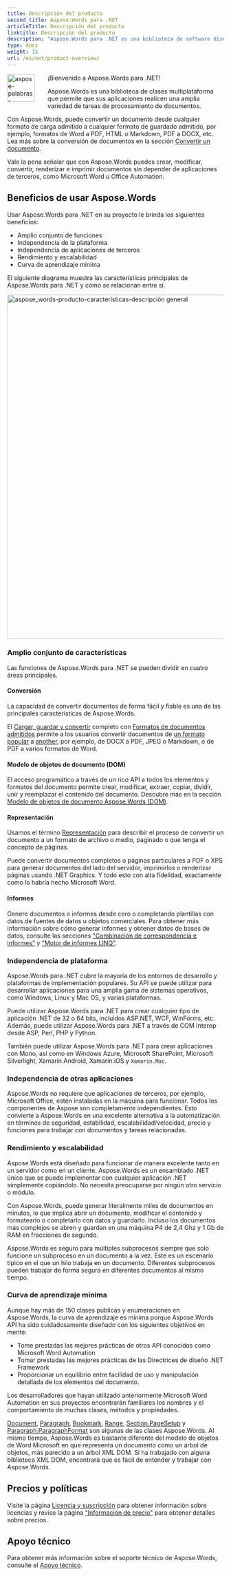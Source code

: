 ```yaml
---
title: Descripción del producto
second_title: Aspose.Words para .NET
articleTitle: Descripción del producto
linktitle: Descripción del producto
description: "Aspose.Words para .NET es una biblioteca de software diseñada para crear, modificar, convertir, renderizar e imprimir documentos sin depender de ningún otro software."
type: docs
weight: 15
url: /es/net/product-overview/
---
```


<img src="/words/net/product-overview/product-overview_1" alt="aspose-palabras-producto" align="left" style="width:64px; margin: 0 30px 30px 0"/>

¡Bienvenido a Aspose.Words para .NET!

Aspose.Words es una biblioteca de clases multiplataforma que permite que sus aplicaciones realicen una amplia variedad de tareas de procesamiento de documentos.

Con Aspose.Words, puede convertir un documento desde cualquier formato de carga admitido a cualquier formato de guardado admitido, por ejemplo, formatos de Word a PDF, HTML o Markdown, PDF a DOCX, etc. Lea más sobre la conversión de documentos en la sección [Convertir un documento](/words/es/net/convert-a-document/).

Vale la pena señalar que con Aspose.Words puedes crear, modificar, convertir, renderizar e imprimir documentos sin depender de aplicaciones de terceros, como Microsoft Word u Office Automation.

## Beneficios de usar Aspose.Words

Usar Aspose.Words para .NET en su proyecto le brinda los siguientes beneficios:

- Amplio conjunto de funciones
- Independencia de la plataforma
- Independencia de aplicaciones de terceros
- Rendimiento y escalabilidad
- Curva de aprendizaje mínima

El siguiente diagrama muestra las características principales de Aspose.Words para .NET y cómo se relacionan entre sí.

<img src="/words/net/product-overview/aspose-words-product-features-overview.png" alt="aspose_words-producto-características-descripción general" style="width:800px"/>

### Amplio conjunto de características

Las funciones de Aspose.Words para .NET se pueden dividir en cuatro áreas principales.

#### Conversión

La capacidad de convertir documentos de forma fácil y fiable es una de las principales características de Aspose.Words.

El [Cargar, guardar y convertir](/words/es/net/loading-saving-and-converting/) completo con [Formatos de documentos admitidos](/words/es/net/supported-document-formats/) permite a los usuarios convertir documentos de [un formato popular](https://reference.aspose.com/words/net/aspose.words/loadformat/) a [another](https://reference.aspose.com/words/net/aspose.words/saveformat/), por ejemplo, de DOCX a PDF, JPEG o Markdown, o de PDF a varios formatos de Word.

#### Modelo de objetos de documento (DOM)

El acceso programático a través de un rico API a todos los elementos y formatos del documento permite crear, modificar, extraer, copiar, dividir, unir y reemplazar el contenido del documento. Descubre más en la sección [Modelo de objetos de documento Aspose.Words (DOM)](/words/es/net/aspose-words-document-object-model/).

#### Representación

Usamos el término [Representación](/words/es/net/rendering/) para describir el proceso de convertir un documento a un formato de archivo o medio, paginado o que tenga el concepto de páginas.

Puede convertir documentos completos o páginas particulares a PDF o XPS para generar documentos del lado del servidor, imprimirlos o renderizar páginas usando .NET Graphics. Y todo esto con alta fidelidad, exactamente como lo habría hecho Microsoft Word.

#### Informes

Genere documentos o informes desde cero o completando plantillas con datos de fuentes de datos u objetos comerciales. Para obtener más información sobre cómo generar informes y obtener datos de bases de datos, consulte las secciones ["Combinación de correspondencia e informes"](/words/net/mail-merge-and-reporting/) y ["Motor de informes LINQ"](/words/net/linq-reporting-engine/).

### Independencia de plataforma

Aspose.Words para .NET cubre la mayoría de los entornos de desarrollo y plataformas de implementación populares. Su API se puede utilizar para desarrollar aplicaciones para una amplia gama de sistemas operativos, como Windows, Linux y Mac OS, y varias plataformas.

Puede utilizar Aspose.Words para .NET para crear cualquier tipo de aplicación .NET de 32 o 64 bits, incluidos ASP.NET, WCF, WinForms, etc. Además, puede utilizar Aspose.Words para .NET a través de COM Interop desde ASP, Perl, PHP y Python.

También puede utilizar Aspose.Words para .NET para crear aplicaciones con Mono, así como en Windows Azure, Microsoft SharePoint, Microsoft Silverlight, Xamarin.Android, Xamarin.iOS y `Xamarin.Mac`.

### Independencia de otras aplicaciones

Aspose.Words no requiere que aplicaciones de terceros, por ejemplo, Microsoft Office, estén instaladas en la máquina para funcionar. Todos los componentes de Aspose son completamente independientes. Esto convierte a Aspose.Words en una excelente alternativa a la automatización en términos de seguridad, estabilidad, escalabilidad/velocidad, precio y funciones para trabajar con documentos y tareas relacionadas.

### Rendimiento y escalabilidad

Aspose.Words está diseñado para funcionar de manera excelente tanto en un servidor como en un cliente. Aspose.Words es un ensamblado .NET único que se puede implementar con cualquier aplicación .NET simplemente copiándolo. No necesita preocuparse por ningún otro servicio o módulo.

Con Aspose.Words, puede generar literalmente miles de documentos en minutos, lo que implica abrir un documento, modificar el contenido y formatearlo o completarlo con datos y guardarlo. Incluso los documentos más complejos se abren y guardan en una máquina P4 de 2,4 Ghz y 1 Gb de RAM en fracciones de segundo.

Aspose.Words es seguro para múltiples subprocesos siempre que solo funcione un subproceso en un documento a la vez. Este es un escenario típico en el que un hilo trabaja en un documento. Diferentes subprocesos pueden trabajar de forma segura en diferentes documentos al mismo tiempo.

### Curva de aprendizaje mínima

Aunque hay más de 150 clases públicas y enumeraciones en Aspose.Words, la curva de aprendizaje es mínima porque Aspose.Words API ha sido cuidadosamente diseñado con los siguientes objetivos en mente:

- Tome prestadas las mejores prácticas de otros API conocidos como Microsoft Word Automation
- Tomar prestadas las mejores prácticas de las Directrices de diseño .NET Framework
- Proporcionar un equilibrio entre facilidad de uso y manipulación detallada de los elementos del documento.

Los desarrolladores que hayan utilizado anteriormente Microsoft Word Automation en sus proyectos encontrarán familiares los nombres y el comportamiento de muchas clases, métodos y propiedades.

[Document](https://reference.aspose.com/words/net/aspose.words/document/), [Paragraph](https://reference.aspose.com/words/net/aspose.words/paragraph/), [Bookmark](https://reference.aspose.com/words/net/aspose.words/bookmark/), [Range](https://reference.aspose.com/words/net/aspose.words/range/), [Section.PageSetup](https://reference.aspose.com/words/net/aspose.words/section/pagesetup/) y [Paragraph.ParagraphFormat](https://reference.aspose.com/words/net/aspose.words/paragraphformat/) son algunas de las clases Aspose.Words. Al mismo tiempo, Aspose.Words es bastante diferente del modelo de objetos de Word Microsoft en que representa un documento como un árbol de objetos, más parecido a un árbol XML DOM. Si ha trabajado con alguna biblioteca XML DOM, encontrará que es fácil de entender y trabajar con Aspose.Words.

## Precios y políticas

Visite la página [Licencia y suscripción](/words/es/net/licensing/) para obtener información sobre licencias y revise la página ["Información de precio"](https://purchase.aspose.com/pricing/words/family/) para obtener detalles sobre precios.

## Apoyo técnico

Para obtener más información sobre el soporte técnico de Aspose.Words, consulte el [Apoyo técnico](/words/es/net/technical-support/).

